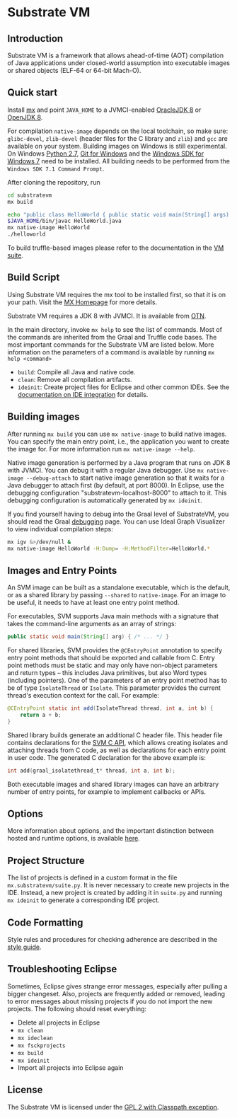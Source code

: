 # Substrate VM

## Introduction

Substrate VM is a framework that allows ahead-of-time (AOT) compilation of Java applications under closed-world assumption into executable images or shared objects (ELF-64 or 64-bit Mach-O).


## Quick start

Install [mx](https://github.com/graalvm/mx) and point `JAVA_HOME` to a JVMCI-enabled [OracleJDK 8](https://www.oracle.com/technetwork/graalvm/downloads/index.html) or [OpenJDK 8](https://github.com/graalvm/openjdk8-jvmci-builder/releases).

For compilation `native-image` depends on the local toolchain, so make sure: `glibc-devel`, `zlib-devel` (header files for the C library and `zlib`) and `gcc` are available on your system.
Building images on Windows is still experimental.
On Windows [Python 2.7](https://www.python.org/downloads/release), [Git for Windows](https://github.com/git-for-windows/git/releases) and the [Windows SDK for Windows 7](https://www.microsoft.com/en-us/download/details.aspx?id=8442) need to be installed.
All building needs to be performed from the `Windows SDK 7.1 Command Prompt`.

After cloning the repository, run

```bash
cd substratevm
mx build

echo "public class HelloWorld { public static void main(String[] args) { System.out.println(\"Hello World\"); } }" > HelloWorld.java
$JAVA_HOME/bin/javac HelloWorld.java
mx native-image HelloWorld
./helloworld
```

To build truffle-based images please refer to the documentation in the [VM suite](../vm/README.md).

## Build Script

Using Substrate VM requires the mx tool to be installed first, so that it is on your path.
Visit the [MX Homepage](https://github.com/graalvm/mx) for more details.

Substrate VM requires a JDK 8 with JVMCI.
It is available from [OTN](https://www.oracle.com/technetwork/graalvm/downloads/index.html).

In the main directory, invoke `mx help` to see the list of commands.
Most of the commands are inherited from the Graal and Truffle code bases.
The most important commands for the Substrate VM are listed below.
More information on the parameters of a command is available by running `mx help <command>`

* `build`: Compile all Java and native code.
* `clean`: Remove all compilation artifacts.
* `ideinit`: Create project files for Eclipse and other common IDEs.
See the [documentation on IDE integration](../compiler/docs/IDEs.md) for details.

## Building images

After running `mx build` you can use `mx native-image` to build native images.
You can specify the main entry point, i.e., the application you want to create the image for.
For more information run `mx native-image --help`.

Native image generation is performed by a Java program that runs on JDK 8 with JVMCI.
You can debug it with a regular Java debugger.
Use `mx native-image --debug-attach` to start native image generation so that it waits for a Java debugger to attach first (by default, at port 8000).
In Eclipse, use the debugging configuration "substratevm-localhost-8000" to attach to it.
This debugging configuration is automatically generated by `mx ideinit`.

If you find yourself having to debug into the Graal level of SubstrateVM, you should read the Graal [debugging](../compiler/docs/Debugging.md) page.
You can use Ideal Graph Visualizer to view individual compilation steps:
```bash
mx igv &>/dev/null &
mx native-image HelloWorld -H:Dump= -H:MethodFilter=HelloWorld.*
```

## Images and Entry Points

An SVM image can be built as a standalone executable, which is the default, or as a shared library by passing `--shared` to `native-image`.
For an image to be useful, it needs to have at least one entry point method.

For executables, SVM supports Java main methods with a signature that takes the command-line arguments as an array of strings:

```java
public static void main(String[] arg) { /* ... */ }
```

For shared libraries, SVM provides the `@CEntryPoint` annotation to specify entry point methods that should be exported and callable from C.
Entry point methods must be static and may only have non-object parameters and return types – this includes Java primitives, but also Word types (including pointers).
One of the parameters of an entry point method has to be of type `IsolateThread` or `Isolate`.
This parameter provides the current thread's execution context for the call.
For example:

```java
@CEntryPoint static int add(IsolateThread thread, int a, int b) {
    return a + b;
}
```

Shared library builds generate an additional C header file.
This header file contains declarations for the [SVM C API](C-API.md), which allows creating isolates and attaching threads from C code, as well as declarations for each entry point in user code.
The generated C declaration for the above example is:
```c
int add(graal_isolatethread_t* thread, int a, int b);
```

Both executable images and shared library images can have an arbitrary number of entry points, for example to implement callbacks or APIs.

## Options

More information about options, and the important distinction between hosted and runtime options, is available [here](OPTIONS.md).

## Project Structure

The list of projects is defined in a custom format in the file `mx.substratevm/suite.py`.
It is never necessary to create new projects in the IDE.
Instead, a new project is created by adding it in `suite.py` and running `mx ideinit` to generate a corresponding IDE project.

## Code Formatting

Style rules and procedures for checking adherence are described in the [style guide](STYLE.md).

## Troubleshooting Eclipse

Sometimes, Eclipse gives strange error messages, especially after pulling a bigger changeset.
Also, projects are frequently added or removed, leading to error messages about missing projects if you do not import the new projects.
The following should reset everything:

* Delete all projects in Eclipse
* `mx clean`
* `mx ideclean`
* `mx fsckprojects`
* `mx build`
* `mx ideinit`
* Import all projects into Eclipse again

## License

The Substrate VM is licensed under the [GPL 2 with Classpath exception](LICENSE.md).
